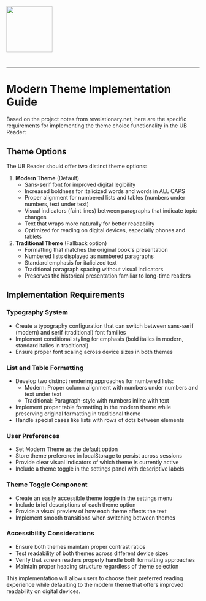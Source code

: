 <img src="https://r2cdn.perplexity.ai/pplx-full-logo-primary-dark%402x.png" class="logo" width="120"/>

# 

---

# Modern Theme Implementation Guide

Based on the project notes from revelationary.net, here are the specific requirements for implementing the theme choice functionality in the UB Reader:

## Theme Options

The UB Reader should offer two distinct theme options:

1. **Modern Theme** (Default)
    - Sans-serif font for improved digital legibility
    - Increased boldness for italicized words and words in ALL CAPS
    - Proper alignment for numbered lists and tables (numbers under numbers, text under text)
    - Visual indicators (faint lines) between paragraphs that indicate topic changes
    - Text that wraps more naturally for better readability
    - Optimized for reading on digital devices, especially phones and tablets
2. **Traditional Theme** (Fallback option)
    - Formatting that matches the original book's presentation
    - Numbered lists displayed as numbered paragraphs
    - Standard emphasis for italicized text
    - Traditional paragraph spacing without visual indicators
    - Preserves the historical presentation familiar to long-time readers

## Implementation Requirements

### Typography System

- Create a typography configuration that can switch between sans-serif (modern) and serif (traditional) font families
- Implement conditional styling for emphasis (bold italics in modern, standard italics in traditional)
- Ensure proper font scaling across device sizes in both themes


### List and Table Formatting

- Develop two distinct rendering approaches for numbered lists:
    - Modern: Proper column alignment with numbers under numbers and text under text
    - Traditional: Paragraph-style with numbers inline with text
- Implement proper table formatting in the modern theme while preserving original formatting in traditional theme
- Handle special cases like lists with rows of dots between elements


### User Preferences

- Set Modern Theme as the default option
- Store theme preference in localStorage to persist across sessions
- Provide clear visual indicators of which theme is currently active
- Include a theme toggle in the settings panel with descriptive labels


### Theme Toggle Component

- Create an easily accessible theme toggle in the settings menu
- Include brief descriptions of each theme option
- Provide a visual preview of how each theme affects the text
- Implement smooth transitions when switching between themes


### Accessibility Considerations

- Ensure both themes maintain proper contrast ratios
- Test readability of both themes across different device sizes
- Verify that screen readers properly handle both formatting approaches
- Maintain proper heading structure regardless of theme selection

This implementation will allow users to choose their preferred reading experience while defaulting to the modern theme that offers improved readability on digital devices.

